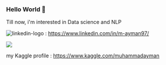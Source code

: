 ### Hello World 👋

Till now, i'm interested in Data science and NLP 

![linkedin-logo]({https://user-images.githubusercontent.com/40309064/124636498-e68f4680-de88-11eb-828d-b7d1bb50b3b1.png}) : https://www.linkedin.com/in/m-ayman97/

<img src="{https://user-images.githubusercontent.com/40309064/124636498-e68f4680-de88-11eb-828d-b7d1bb50b3b1.png}" />

my Kaggle profile : https://www.kaggle.com/muhammadayman

<!--
**muhammadayman97/muhammadayman97** is a ✨ _special_ ✨ repository because its `README.md` (this file) appears on your GitHub profile.

Here are some ideas to get you started:

- 🔭 I’m currently working on ...
- 🌱 I’m currently learning ...
- 👯 I’m looking to collaborate on ...
- 🤔 I’m looking for help with ...
- 💬 Ask me about ...
- 📫 How to reach me: ...
- 😄 Pronouns: ...
- ⚡ Fun fact: ...
-->
